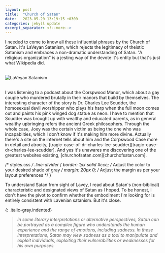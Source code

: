 ```yaml
---
layout: post
title:  "Church of Satan"
date:   2023-05-20 13:19:15 +0300
categories: jekyll update
excerpt_separator: <!--more-->
---
```



I needed to come to know all these influential phrases by the Church of Satan. It's LaVeyan Satanism, which rejects the legitimacy of theistic Satanism and embraces a non-dramatic understanding of Satan. "A religious organization" is a jesting way of the devote it's entity but that's just what Wikipedia did.
<br><br>

![LaVeyan Satanism](/myblog/images/churchofsatan.jpeg)

<br>
I was listening to a podcast about the Corspwood Manor, which about a gay couple who murdered brutally in their manors that build by themselves. The interesting character of the story is Dr. Charles Lee Scudder, the homosexual devil worshipper who plays his harp when the full moon comes out and paints his pink winged dog statue as neon. I have to mention that Scudder was brought up with wealthy and educated parents, as in general wealthy upbringing refers the ancient Greek philosophers. Through the whole case, Joey was the certain victim as being the one who was incapablities, which I don't know if it's making him more divine. Actually there's a site on the internet tells about him and the Corpswood Case more in detail and atrocity, [tragic-case-of-dr-charles-lee-scudder][tragic-case-dr-charles-lee-scudder]. And yes it's unawares me discovering one of the greatest websites existing, [churchofsatan.com][churchofsatan.com].

/* styles.css */
.line-divider {
  border: 1px solid #ccc; /* Adjust the color to your desired shade of gray */
  margin: 20px 0; /* Adjust the margin as per your layout preferences */
}
<br>

To understand Satan from sight of Lavey, I read about Satan's (non-biblical) characteristic and designated views of Satan as I hoped. To be honest, I don't have the pivot to confirm whether the embodiment I'm looking for is entirely consistent with Lavenian satanism. But it's close.
<br>


{: .italic-gray.indented}
> *in some literary interpretations or alternative perspectives, Satan can be portrayed as a complex figure who understands the human experience and the range of emotions, including sadness. In these interpretations, Satan may view sadness as a tool to manipulate and exploit individuals, exploiting their vulnerabilities or weaknesses for his own purposes.*

























[churchofsatan.com]: https://www.churchofsatan.com/
[tragic-case-dr-charles-lee-scudder]: https://www.churchofsatan.com/tragic-case-dr-charles-lee-scudder/
